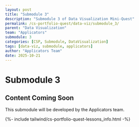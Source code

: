```yaml
---
layout: post
title: "Submodule 3"
description: "Submodule 3 of Data Visualization Mini-Quest"
permalink: /cs-portfolio-quest/data-viz/submodule_3/
parent: "Data Visualization"
team: "Applicators"
submodule: 3
categories: [CSP, Submodule, DataVisualization]
tags: [data-viz, submodule, applicators]
author: "Applicators Team"
date: 2025-10-21
---
```


# Submodule 3

## Content Coming Soon
This submodule will be developed by the Applicators team.

{%- include tailwind/cs-portfolio-quest-lessons_info.html -%}